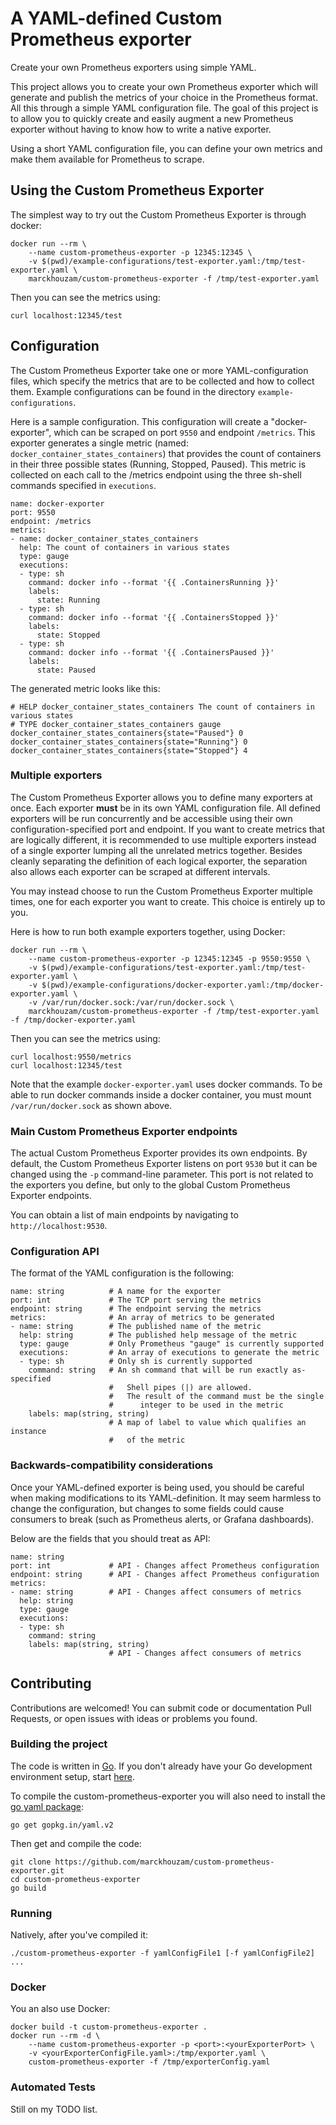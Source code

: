 # A YAML-defined Custom Prometheus exporter

Create your own Prometheus exporters using simple YAML.

This project allows you to create your own Prometheus exporter which will generate and publish the metrics of your choice in the Prometheus format.  All this through a simple YAML configuration file.  The goal of this project is to allow you to quickly create and easily augment a new Prometheus exporter without having to know how to write a native exporter.

Using a short YAML configuration file, you can define your own metrics and make them available for Prometheus to scrape.

## Using the Custom Prometheus Exporter

The simplest way to try out the Custom Prometheus Exporter is through docker:

```
docker run --rm \
    --name custom-prometheus-exporter -p 12345:12345 \
    -v $(pwd)/example-configurations/test-exporter.yaml:/tmp/test-exporter.yaml \
    marckhouzam/custom-prometheus-exporter -f /tmp/test-exporter.yaml
```
Then you can see the metrics using:
```
curl localhost:12345/test
```

## Configuration

The Custom Prometheus Exporter take one or more YAML-configuration files, which specify the metrics that are to be collected and how to collect them.  Example configurations can be found in the directory ```example-configurations```.

Here is a sample configuration.  This configuration will create a "docker-exporter", which can be scraped on port ```9550``` and endpoint ```/metrics```.  This exporter generates a single metric (named: ```docker_container_states_containers```) that provides the count of containers in their three possible states (Running, Stopped, Paused). This metric is collected on each call to the /metrics endpoint using the three sh-shell commands specified in ```executions```.

```
name: docker-exporter
port: 9550
endpoint: /metrics
metrics:
- name: docker_container_states_containers
  help: The count of containers in various states
  type: gauge
  executions:
  - type: sh
    command: docker info --format '{{ .ContainersRunning }}'
    labels:
      state: Running
  - type: sh
    command: docker info --format '{{ .ContainersStopped }}'
    labels:
      state: Stopped
  - type: sh
    command: docker info --format '{{ .ContainersPaused }}'
    labels:
      state: Paused
```

The generated metric looks like this:

```
# HELP docker_container_states_containers The count of containers in various states
# TYPE docker_container_states_containers gauge
docker_container_states_containers{state="Paused"} 0
docker_container_states_containers{state="Running"} 0
docker_container_states_containers{state="Stopped"} 4
```

### Multiple exporters

The Custom Prometheus Exporter allows you to define many exporters at once. Each exporter **must** be in its own YAML configuration file. All defined exporters will be run concurrently and be accessible using their own configuration-specified port and endpoint.  If you want to create metrics that are logically different, it is recommended to use multiple exporters instead of a single exporter lumping all the unrelated metrics together.  Besides cleanly separating the definition of each logical exporter, the separation also allows each exporter can be scraped at different intervals.

You may instead choose to run the Custom Prometheus Exporter multiple times, one for each exporter you want to create.  This choice is entirely up to you.

Here is how to run both example exporters together, using Docker:

```
docker run --rm \
    --name custom-prometheus-exporter -p 12345:12345 -p 9550:9550 \
    -v $(pwd)/example-configurations/test-exporter.yaml:/tmp/test-exporter.yaml \
    -v $(pwd)/example-configurations/docker-exporter.yaml:/tmp/docker-exporter.yaml \
    -v /var/run/docker.sock:/var/run/docker.sock \
    marckhouzam/custom-prometheus-exporter -f /tmp/test-exporter.yaml -f /tmp/docker-exporter.yaml
```
Then you can see the metrics using:
```
curl localhost:9550/metrics
curl localhost:12345/test
```
Note that the example ```docker-exporter.yaml``` uses docker commands.  To be able to run docker commands inside a docker container, you must mount ```/var/run/docker.sock``` as shown above.

### Main Custom Prometheus Exporter endpoints

The actual Custom Prometheus Exporter provides its own endpoints.  By default, the Custom Prometheus Exporter listens on port ```9530``` but it can be changed using the ```-p``` command-line parameter.  This port is not related to the exporters you define, but only to the global Custom Prometheus Exporter endpoints.

You can obtain a list of main endpoints by navigating to ```http://localhost:9530```.

### Configuration API

The format of the YAML configuration is the following:

```
name: string          # A name for the exporter
port: int             # The TCP port serving the metrics
endpoint: string      # The endpoint serving the metrics
metrics:              # An array of metrics to be generated
- name: string        # The published name of the metric
  help: string        # The published help message of the metric
  type: gauge         # Only Prometheus "gauge" is currently supported
  executions:         # An array of executions to generate the metric
  - type: sh          # Only sh is currently supported
    command: string   # An sh command that will be run exactly as-specified
                      #   Shell pipes (|) are allowed.
                      #   The result of the command must be the single
                      #      integer to be used in the metric
    labels: map(string, string)
                      # A map of label to value which qualifies an instance
                      #   of the metric
```

### Backwards-compatibility considerations

Once your YAML-defined exporter is being used, you should be careful when making modifications to its YAML-definition.  It may seem harmless to change the configuration, but changes to some fields could cause consumers to break (such as Prometheus alerts, or Grafana dashboards).

Below are the fields that you should treat as API:
```
name: string
port: int             # API - Changes affect Prometheus configuration
endpoint: string      # API - Changes affect Prometheus configuration
metrics:
- name: string        # API - Changes affect consumers of metrics
  help: string
  type: gauge
  executions:
  - type: sh
    command: string
    labels: map(string, string)
                      # API - Changes affect consumers of metrics
```

## Contributing

Contributions are welcomed!  You can submit code or documentation Pull Requests, or open issues with ideas or problems you found.

### Building the project

The code is written in [Go](https://tour.golang.org).  If you don't already have your Go development environment setup, start [here](https://golang.org/doc/install
).

To compile the custom-prometheus-exporter you will also need to install the [go yaml package](https://github.com/go-yaml/yaml):

```
go get gopkg.in/yaml.v2
```

Then get and compile the code:
```
git clone https://github.com/marckhouzam/custom-prometheus-exporter.git
cd custom-prometheus-exporter
go build
```
### Running

Natively, after you've compiled it:
```
./custom-prometheus-exporter -f yamlConfigFile1 [-f yamlConfigFile2] ...
```

### Docker
You an also use Docker:
```
docker build -t custom-prometheus-exporter .
docker run --rm -d \
    --name custom-prometheus-exporter -p <port>:<yourExporterPort> \
    -v <yourExporterConfigFile.yaml>:/tmp/exporter.yaml \
    custom-prometheus-exporter -f /tmp/exporterConfig.yaml
```

### Automated Tests

Still on my TODO list.
